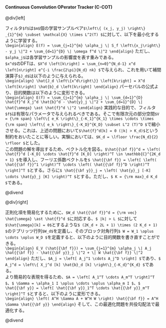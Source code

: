 #### Continuous Convolution OPerator Tracker (C-COT)

@div[left]

フィルタ`$f$`は`$m$`個の学習サンプルペア`$\left\{ (x_j, y_j) \right\} _{1}^{m} \subset \mathcal{X} \times L^2(T) $`に対して、以下を最小化するように学習する。<br>
`\begin{align} E(f) = \sum_{j=1}^{m} \alpha_j \| S_f \left\{x_j\right\} - y_j \|^2 + \sum_{d=1}^{D} \| \omega f^d \|^2 \end{align}`
ただし、`$alpha_j$`は各学習サンプルの影響度を表す重みである。<br>
`$x^d$`のDFTは、`$X^d \left[k\right] = \sum_{n=0}^{N_d-1} x^d \left[n\right] e^{-i \frac{2\pi}{N_d} nk} $`で与えられ、これを用いて補間演算子`$J_d$`は以下のように与えられる。<br>
`\begin{align} \hat{J_d \left\{x^d\right\}} \left[k\right] = X^d \left[k\right] \hat{b}_d \left[k\right] \end{align}`
パーセバルの公式より、目的関数は以下のように変形できる。<br>
`\begin{align} E(f) = \sum_{j=1}^{m} \alpha_j \| \sum_{d=1}^{D} \hat{f}^d X_j^d \hat{b}^d - \hat{y}_j \|^2 + \sum_{d=1}^{D} \| \hat{\omega} \ast \hat{f}^d \|^2 \end{align}`
実践的な目的で、フィルタ`$f$`は有限なパラメータで与えられるべきである。そこで有限次元の部分空間`$V = {\rm span} \left\{ e_K \right\}_{-K_1}^{K_1} \times \cdots \times {\rm span} \left\{ e_k \right\}_{-K_D}^{K_D} \subset L^2 (T)^D $`で縮小させる。これは、上述の問題において`$\hat{f}^d[k] = 0 (|k| > K_d)$`という制約をおいたことに等しい。実験においては、`$K_d = \lfloor \frac{N_d}{2} \rfloor $`とした。<br>
この問題の解を導出するため、ベクトル化を図る。`$\hat{{\bf f}}^d = \left( \hat{f}^d [-K_D] \cdots \hat{f}^d [K_D] \right)^T \in \mathbb{C}^{2K_d + 1} $`を導入し、フーリエ係数ベクトルを`$ \hat{{\bf f}} = \left[ \left( \hat{{\bf f}}^1 \right)^T \cdots \left( \hat{{\bf f}}^D \right)^T \right]^T $`とする。さらに`$ \hat{{\bf y}}_j = \left( \hat{y}_j [-K] \cdots \hat{y}_j [K] \right)^T $`とする。ただし、`$ K = {\rm max}_d K_d $`である。

@divend

@div[right]

正則化項を簡易化するために、`$W_d \hat{{\bf f}}^d = {\rm vec} \hat{\omega} \ast \hat{f}^d $`に対応する、`$ |k| > L $`に対して`$\hat{\omega}[k] = 0$`とするような`$ (2K_d + 2L + 1) \times (2 K_d + 1) $`のテプリッツ行列`$W_d$`を定義し、そのブロック対角行列`$ W = W_1 \oplus \cdots \oplus W_D $`を定義すると、以下のように目的関数を書き直すことができる。<br>
`\begin{align} E_V (\hat{{\bf f}}) = \sum_{j=1}^{m} \alpha_j \| A_j \hat{{\bf f}} - \hat{{\bf y}}_j \|^2 + \| W \hat{{\bf f}} \|^2 \end{align}`
ただし、`$A_j = \left[ A_j^1 \cdots A_j^D \right] $`であり、`$ A_j^d = \left\{ X_j^d [k] \hat{b}_d [k] \right\}_{-K_d}^{K_d} $`である。<br>
より簡易的な表現を得るため、`$A = \left[ A_1^T \cdots A_m^T \right]^T $`、`$ \Gamma = \alpha_1 I \oplus \cdots \oplus \alpha_m I $`、`$ \hat{{\bf y}} = \left[ \hat{{\bf y}}_1^T \cdots \hat{{\bf y}}_m^T \right]^T $`とすると、以下のように変形できる。<br>
`\begin{align} \left( A^H \Gamma A + W^H W \right) \hat{{\bf f}} = A^H \Gamma \hat{{\bf y}} \end{align}`
そして、この最適化問題を共役勾配法で最適化する。

@divend